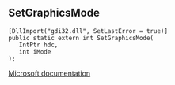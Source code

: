 ## SetGraphicsMode

```
[DllImport("gdi32.dll", SetLastError = true)]
public static extern int SetGraphicsMode(
   IntPtr hdc,
   int iMode
);
```

[Microsoft documentation](https://docs.microsoft.com/en-us/windows/win32/api/wingdi/nf-wingdi-setgraphicsmode)
